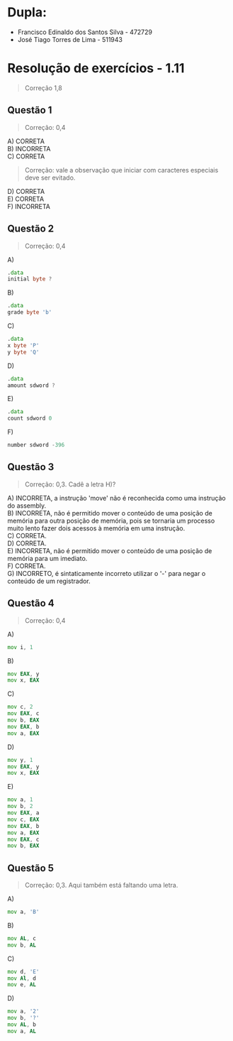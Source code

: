# Dupla:
- Francisco Edinaldo dos Santos Silva   -    472729
- José Tiago Torres de Lima - 511943

#  Resolução de exercícios - 1.11 

> Correção 1,8

##  Questão 1 

> Correção: 0,4

A) CORRETA  
B) INCORRETA  
C) CORRETA  

> Correção: vale a observação que iniciar com caracteres especiais deve ser evitado.

D) CORRETA  
E) CORRETA  
F) INCORRETA

## Questão 2

> Correção: 0,4

A) 
```asm
.data 
initial byte ?
```
B)
```asm
.data 
grade byte 'b'
```
C)
```asm
.data 
x byte 'P'
y byte 'Q'

```
D)
```asm
.data 
amount sdword ?
```
E) 
```asm
.data 
count sdword 0
```
F) 
```asm
number sdword -396
```
## Questão 3

> Correção: 0,3. Cadê a letra H)?

A) INCORRETA, a instrução 'move' não é reconhecida como uma instrução do assembly.    
B) INCORRETA, não é permitido mover o conteúdo de uma posição de memória para outra posição de memória, pois se tornaria um processo muito lento fazer dois acessos à memória em uma instrução.  
C) CORRETA.  
D) CORRETA.  
E) INCORRETA, não é permitido mover o conteúdo de uma posição de memória para um imediato.  
F) CORRETA.    
G) INCORRETO, é sintaticamente incorreto utilizar o '-' para negar o conteúdo de um registrador.

## Questão 4

> Correção: 0,4

A)
```asm
mov i, 1 
```
B)
```asm
mov EAX, y
mov x, EAX
```
C)
```asm
mov c, 2
mov EAX, c
mov b, EAX
mov EAX, b
mov a, EAX
```
D)
```asm
mov y, 1
mov EAX, y
mov x, EAX
```
E) 
```asm
mov a, 1
mov b, 2
mov EAX, a
mov c, EAX
mov EAX, b
mov a, EAX
mov EAX, c
mov b, EAX
```

## Questão 5

> Correção: 0,3. Aqui também está faltando uma letra.

A)
```asm
mov a, 'B'
```
B) 
```asm 
mov AL, c
mov b, AL
```
C) 
```asm
mov d, 'E'
mov Al, d 
mov e, AL
```
D)
```asm
mov a, '2'
mov b, '?'
mov AL, b
mov a, AL
```
